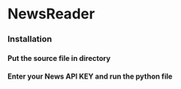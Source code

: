 # NewsReader
### Installation
#### Put the source file in directory
#### Enter your News API KEY and run the python file
